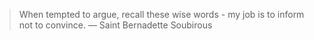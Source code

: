 
> When tempted to argue, recall these wise words - my job is to inform not to convince. — Saint Bernadette Soubirous
